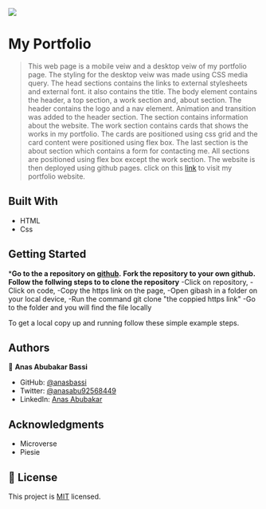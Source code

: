 ![](https://img.shields.io/badge/Microverse-blueviolet)

# My Portfolio

> This web page is a mobile veiw and a desktop veiw of my portfolio page.
> The styling for the desktop veiw was made using CSS media query.
> The head sections contains the links to external stylesheets and external font.
> it also contains the title.
> The body element contains the header, a top section, a work section and, about section.
> The header contains the logo and a nav element.
> Animation and transition was added to the header section.
> The section contains information about the website.
> The work section contains cards that shows the works in my portfolio.
> The cards are positioned using css grid and the card content were positioned using flex box.
> The last section is the about section which contains a form for contacting me.
> All sections are positioned using flex box except the work section.
> The website is then deployed using github pages.
> click on this [link]() to visit my portfolio website.
 

## Built With

- HTML
- Css

## Getting Started

***Go to the a repository on [github](https://github.com/anasbassi/portfolio.git).**
**Fork the repository to your own github.**
**Follow the follwing steps to to clone the repository**
-Click on repository,
-Click on code,
-Copy the https link on the page,
-Open gibash in a folder on your local device,
-Run the command git clone "the coppied https link" 
-Go to the folder and you will find the file locally 


To get a local copy up and running follow these simple example steps.

## Authors

👤 **Anas Abubakar Bassi**

- GitHub: [@anasbassi](https://github.com/anasbassi)
- Twitter: [@anasabu92568449](https://twitter.com/anasabu92568449)
- LinkedIn: [Anas Abubakar](https://linkedin.com/in/anas-abubakar-7b352722b)

## Acknowledgments

- Microverse
- Piesie

## 📝 License

This project is [MIT](./MIT.md) licensed.